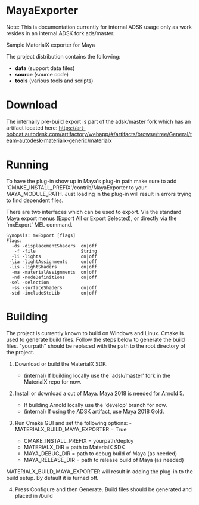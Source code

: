 # MayaExporter

Note: This is documentation currently for internal ADSK usage only as work resides in an internal ADSK fork ads/master.

Sample MaterialX exporter for Maya

The project distribution contains the following:
- **data** (support data files)
- **source** (source code)
- **tools** (various tools and scripts)

# Download

The internally pre-build export is part of the adsk/master fork which has an artifact located here: 
https://art-bobcat.autodesk.com/artifactory/webapp/#/artifacts/browse/tree/General/team-autodesk-materialx-generic/materialx

# Running

To have the plug-in show up in Maya's plug-in path make sure to add 'CMAKE_INSTALL_PREFIX'/contrib/MayaExporter to your MAYA_MODULE_PATH.
Just loading in the plug-in will result in errors trying to find dependent files.

There are two interfaces which can be used to export. Via the standard Maya export menus (Export All or Export Selected), or directly via the 'mxExport' MEL command.
```shell
Synopsis: mxExport [flags]
Flags:
  -ds -displacementShaders  on|off
   -f -file                 String
  -li -lights               on|off
 -lia -lightAssignments     on|off
 -lis -lightShaders         on|off
  -ma -materialAssignments  on|off
  -nd -nodeDefinitions      on|off
 -sel -selection           
  -ss -surfaceShaders       on|off
 -std -includeStdLib        on|off
 ```

# Building

The project is currently known to build on Windows and Linux. Cmake is used to generate build files. 
Follow the steps below to generate the build files. "yourpath" should be replaced with the path to the
root directory of the project.

1. Download or build the MaterialX SDK. 
	- (internal) If building locally use the 'adsk/master' fork in the MaterialX repo for now.

2. Install or download a cut of Maya. Maya 2018 is needed for Arnold 5.
	- If building Arnold locally use the 'develop' branch for now.
	- (internal) If using the ADSK artifact, use Maya 2018 Gold.

3. Run Cmake GUI and set the following options:
    	- MATERIALX_BUILD_MAYA_EXPORTER = True 
	- CMAKE_INSTALL_PREFIX = yourpath/deploy
	- MATERIALX_DIR = path to MaterialX SDK
	- MAYA_DEBUG_DIR = path to debug build of Maya (as needed)
	- MAYA_RELEASE_DIR = path to release build of Maya (as needed)

MATERIALX_BUILD_MAYA_EXPORTER will result in adding the plug-in to the build setup. 
By default it is turned off.

4. Press Configure and then Generate. Build files should be generated and placed in <yourpath>/build
